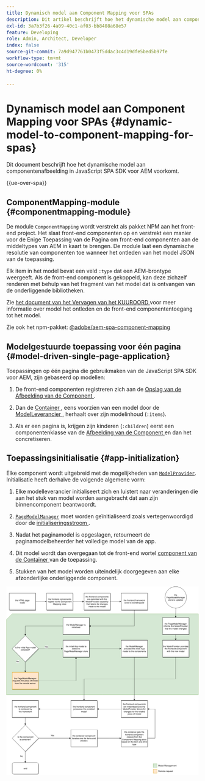 ```yaml
---
title: Dynamisch model aan Component Mapping voor SPAs
description: Dit artikel beschrijft hoe het dynamische model aan componentenafbeelding in JavaScript SPA SDK voor AEM voorkomt.
exl-id: 3a7b3f26-4a09-40c1-af03-bb8408a68e57
feature: Developing
role: Admin, Architect, Developer
index: false
source-git-commit: 7a9d947761b0473f5ddac3c4d19dfe5bed5b97fe
workflow-type: tm+mt
source-wordcount: '315'
ht-degree: 0%

---
```



# Dynamisch model aan Component Mapping voor SPAs {#dynamic-model-to-component-mapping-for-spas}

Dit document beschrijft hoe het dynamische model aan componentenafbeelding in JavaScript SPA SDK voor AEM voorkomt.

{{ue-over-spa}}

## ComponentMapping-module {#componentmapping-module}

De module `ComponentMapping` wordt verstrekt als pakket NPM aan het front-end project. Het slaat front-end componenten op en verstrekt een manier voor de Enige Toepassing van de Pagina om front-end componenten aan de middeltypes van AEM in kaart te brengen. De module laat een dynamische resolutie van componenten toe wanneer het ontleden van het model JSON van de toepassing.

Elk item in het model bevat een veld `:type` dat een AEM-brontype weergeeft. Als de front-end component is gekoppeld, kan deze zichzelf renderen met behulp van het fragment van het model dat is ontvangen van de onderliggende bibliotheken.

Zie [ het document van het Vervagen van het KUUROORD ](blueprint.md) voor meer informatie over model het ontleden en de front-end componententoegang tot het model.

Zie ook het npm-pakket: [@adobe/aem-spa-component-mapping ](https://www.npmjs.com/package/@adobe/aem-spa-component-mapping)

## Modelgestuurde toepassing voor één pagina {#model-driven-single-page-application}

Toepassingen op één pagina die gebruikmaken van de JavaScript SPA SDK voor AEM, zijn gebaseerd op modellen:

1. De front-end componenten registreren zich aan de [ Opslag van de Afbeelding van de Component ](#componentmapping-module).
1. Dan de [ Container ](blueprint.md#container), eens voorzien van een model door de [ ModelLeverancier ](blueprint.md#the-model-provider), herhaalt over zijn modelinhoud (`:items`).

1. Als er een pagina is, krijgen zijn kinderen (`:children`) eerst een componentenklasse van de [ Afbeelding van de Component ](blueprint.md#componentmapping) en dan het concretiseren.

## Toepassingsinitialisatie {#app-initialization}

Elke component wordt uitgebreid met de mogelijkheden van [`ModelProvider`](blueprint.md#the-model-provider). Initialisatie heeft derhalve de volgende algemene vorm:

1. Elke modelleverancier initialiseert zich en luistert naar veranderingen die aan het stuk van model worden aangebracht dat aan zijn binnencomponent beantwoordt.
1. [`PageModelManager`](blueprint.md#pagemodelmanager) moet worden geïnitialiseerd zoals vertegenwoordigd door de [ initialiseringsstroom ](blueprint.md).

1. Nadat het paginamodel is opgeslagen, retourneert de paginamodelbeheerder het volledige model van de app.
1. Dit model wordt dan overgegaan tot de front-end wortel [ component van de Container ](blueprint.md#container) van de toepassing.
1. Stukken van het model worden uiteindelijk doorgegeven aan elke afzonderlijke onderliggende component.

![ het modelinitialisering van de app ](assets/app-model-initialization.png)
